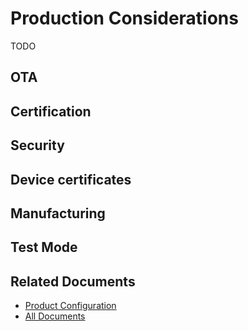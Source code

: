 # Production Considerations

TODO

## OTA

## Certification

## Security

## Device certificates

## Manufacturing

## Test Mode

## Related Documents

* [Product Configuration](./product_configuration.md)
* [All Documents](./all_documents.md)
